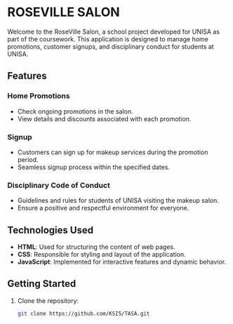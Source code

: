 # ROSEVILLE SALON

Welcome to the RoseVille Salon, a school project developed for UNISA as part of the coursework. This application is designed to manage home promotions, customer signups, and disciplinary conduct for students at UNISA.

## Features

### Home Promotions
- Check ongoing promotions in the salon.
- View details and discounts associated with each promotion.

### Signup
- Customers can sign up for makeup services during the promotion period.
- Seamless signup process within the specified dates.

### Disciplinary Code of Conduct
- Guidelines and rules for students of UNISA visiting the makeup salon.
- Ensure a positive and respectful environment for everyone.

## Technologies Used

- **HTML**: Used for structuring the content of web pages.
- **CSS**: Responsible for styling and layout of the application.
- **JavaScript**: Implemented for interactive features and dynamic behavior.

## Getting Started

1. Clone the repository:
   ```bash
   git clone https://github.com/KSI5/TASA.git
